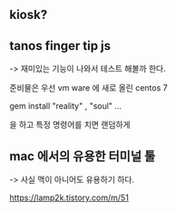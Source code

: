 ## kiosk? 

## tanos finger tip js 

-> 재미있는 기능이 나와서 테스트 해볼까 한다. 

준비물은 우선 vm ware 에 새로 올린 centos 7 

gem install "reality" , "soul" ... 

을 하고 특정 명령어를 치면 랜덤하게 

## mac 에서의 유용한 터미널 툴 
-> 사실 맥이 아니어도 유용하기 하다.

https://lamp2k.tistory.com/m/51